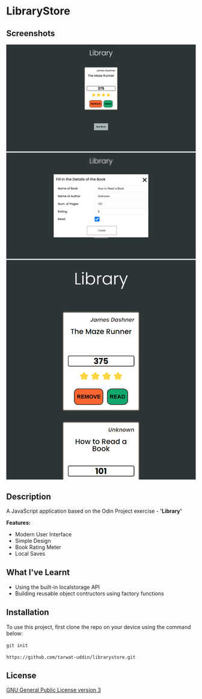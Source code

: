 # LibraryStore

## Screenshots

![screenshots-0](/screenshots/screenshots-0.png)
![screenshots-1](/screenshots/screenshots-1.png)
![screenshots-2](/screenshots/screenshots-2.png)

## Description

A JavaScript application based on the Odin Project exercise - **'Library'**

**Features:**

- Modern User Interface
- Simple Design
- Book Rating Meter
- Local Saves

## What I've Learnt

+ Using the built-in localstorage API
+ Building reusable object contructors using factory functions 

## Installation

To use this project, first clone the repo on your device using the command below:

`git init`

`https://github.com/tarwat-uddin/librarystore.git`

## License

[GNU General Public License version 3](https://opensource.org/licenses/GPL-3.0)
